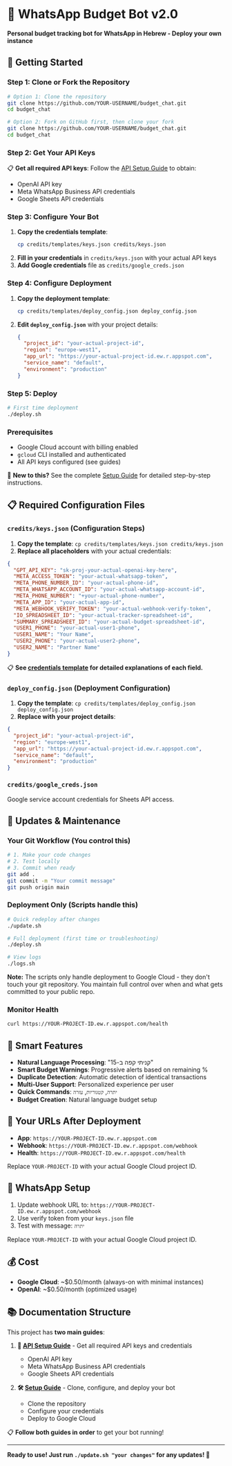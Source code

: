 # 🤖 WhatsApp Budget Bot v2.0

**Personal budget tracking bot for WhatsApp in Hebrew - Deploy your own instance**

## 🚀 Getting Started

### **Step 1: Clone or Fork the Repository**
```bash
# Option 1: Clone the repository
git clone https://github.com/YOUR-USERNAME/budget_chat.git
cd budget_chat

# Option 2: Fork on GitHub first, then clone your fork
git clone https://github.com/YOUR-USERNAME/budget_chat.git
cd budget_chat
```

### **Step 2: Get Your API Keys**
📋 **Get all required API keys**: Follow the [API Setup Guide](guides/API_SETUP.md) to obtain:
- OpenAI API key
- Meta WhatsApp Business API credentials  
- Google Sheets API credentials

### **Step 3: Configure Your Bot**
1. **Copy the credentials template**:
   ```bash
   cp credits/templates/keys.json credits/keys.json
   ```
2. **Fill in your credentials** in `credits/keys.json` with your actual API keys
3. **Add Google credentials** file as `credits/google_creds.json`

### **Step 4: Configure Deployment**
1. **Copy the deployment template**:
   ```bash
   cp credits/templates/deploy_config.json deploy_config.json
   ```
2. **Edit `deploy_config.json`** with your project details:
   ```json
   {
     "project_id": "your-actual-project-id",
     "region": "europe-west1",
     "app_url": "https://your-actual-project-id.ew.r.appspot.com",
     "service_name": "default",
     "environment": "production"
   }
   ```

### **Step 5: Deploy**
```bash
# First time deployment
./deploy.sh
```

### **Prerequisites**
- Google Cloud account with billing enabled
- `gcloud` CLI installed and authenticated
- All API keys configured (see guides)

📖 **New to this?** See the complete [Setup Guide](guides/SETUP_GUIDE.md) for detailed step-by-step instructions.

## 📋 **Required Configuration Files**

### `credits/keys.json` (Configuration Steps)
1. **Copy the template**: `cp credits/templates/keys.json credits/keys.json`
2. **Replace all placeholders** with your actual credentials:
```json
{
  "GPT_API_KEY": "sk-proj-your-actual-openai-key-here",
  "META_ACCESS_TOKEN": "your-actual-whatsapp-token",
  "META_PHONE_NUMBER_ID": "your-actual-phone-id",
  "META_WHATSAPP_ACCOUNT_ID": "your-actual-whatsapp-account-id",
  "META_PHONE_NUMBER": "+your-actual-phone-number",
  "META_APP_ID": "your-actual-app-id",
  "META_WEBHOOK_VERIFY_TOKEN": "your-actual-webhook-verify-token",
  "IO_SPREADSHEET_ID": "your-actual-tracker-spreadsheet-id",
  "SUMMARY_SPREADSHEET_ID": "your-actual-budget-spreadsheet-id",
  "USER1_PHONE": "your-actual-user1-phone",
  "USER1_NAME": "Your Name",
  "USER2_PHONE": "your-actual-user2-phone", 
  "USER2_NAME": "Partner Name"
}
```

📋 **See [credentials template](credits/templates/keys.json) for detailed explanations of each field.**

### `deploy_config.json` (Deployment Configuration)
1. **Copy the template**: `cp credits/templates/deploy_config.json deploy_config.json`
2. **Replace with your project details**:
```json
{
  "project_id": "your-actual-project-id",
  "region": "europe-west1",
  "app_url": "https://your-actual-project-id.ew.r.appspot.com",
  "service_name": "default",
  "environment": "production"
}
```

### `credits/google_creds.json`
Google service account credentials for Sheets API access.

## 🔄 **Updates & Maintenance**

### **Your Git Workflow** (You control this)
```bash
# 1. Make your code changes
# 2. Test locally
# 3. Commit when ready
git add .
git commit -m "Your commit message"
git push origin main
```

### **Deployment Only** (Scripts handle this)
```bash
# Quick redeploy after changes
./update.sh

# Full deployment (first time or troubleshooting)
./deploy.sh

# View logs
./logs.sh
```

**Note:** The scripts only handle deployment to Google Cloud - they don't touch your git repository. You maintain full control over when and what gets committed to your public repo.

### **Monitor Health**
```bash
curl https://YOUR-PROJECT-ID.ew.r.appspot.com/health
```

## 🧠 **Smart Features**

- **Natural Language Processing**: "קניתי קפה ב-15"
- **Smart Budget Warnings**: Progressive alerts based on remaining %
- **Duplicate Detection**: Automatic detection of identical transactions
- **Multi-User Support**: Personalized experience per user
- **Quick Commands**: `יתרה`, `קטגוריות`, `עזרה`
- **Budget Creation**: Natural language budget setup

## 🔗 **Your URLs After Deployment**

- **App**: `https://YOUR-PROJECT-ID.ew.r.appspot.com`
- **Webhook**: `https://YOUR-PROJECT-ID.ew.r.appspot.com/webhook`
- **Health**: `https://YOUR-PROJECT-ID.ew.r.appspot.com/health`

Replace `YOUR-PROJECT-ID` with your actual Google Cloud project ID.

## 📱 **WhatsApp Setup**

1. Update webhook URL to: `https://YOUR-PROJECT-ID.ew.r.appspot.com/webhook`
2. Use verify token from your `keys.json` file
3. Test with message: `יתרה`

Replace `YOUR-PROJECT-ID` with your actual Google Cloud project ID.

## 💰 **Cost**

- **Google Cloud**: ~$0.50/month (always-on with minimal instances)
- **OpenAI**: ~$0.50/month (optimized usage)

## 📚 **Documentation Structure**

This project has **two main guides**:

1. **🔑 [API Setup Guide](guides/API_SETUP.md)** - Get all required API keys and credentials
   - OpenAI API key
   - Meta WhatsApp Business API credentials
   - Google Sheets API credentials

2. **🛠️ [Setup Guide](guides/SETUP_GUIDE.md)** - Clone, configure, and deploy your bot
   - Clone the repository
   - Configure your credentials
   - Deploy to Google Cloud

📋 **Follow both guides in order** to get your bot running!

---

**Ready to use! Just run `./update.sh "your changes"` for any updates! 🚀** 